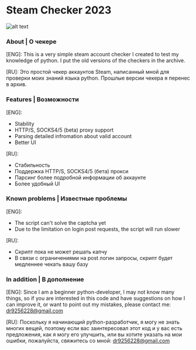 # Steam Checker 2023
![alt text](https://github.com/Fsocguy/Steam-Checker-2023/blob/main/Preview.png)
### About | О чекере
[ENG]:
This is a very simple steam account checker I created to test my knowledge of python.
I put the old versions of the checkers in the archive.

[RU]:
Это простой чекер аккаунтов Steam, написанный мной для проверки моих знаний языка python.
Прошлые версии чекера я перенес в архив.

### Features | Возможности
[ENG]:
- Stability
- HTTP/S, SOCKS4/5 (beta) proxy support
- Parsing detailed infromation about valid account
- Better UI

[RU]:
- Стабильность
- Поддержка HTTP/S, SOCKS4/5 (бета) прокси
- Парсинг более подробной информации об аккаунте
- Более удобный UI
  
### Known problems | Известные проблемы
[ENG]:
- The script can't solve the captcha yet
- Due to the limitation on login post requests, the script will run slower

[RU]:
- Скрипт пока не может решать капчу
- В связи с ограничениями на post логин запросы, скрипт будет медленнее чекать вашу базу

### In addition | В дополнение
[ENG]:
Since I am a beginner python-developer, I may not know many things, so if you are interested in this code and have suggestions on how I can improve it, or want to point out my mistakes, please contact me: dr9256228@gmail.com

[RU]:
Поскольку я начинающий python-разработчик, я могу не знать многих вещей, поэтому если вас заинтересовал этот код и у вас есть предложения, как я могу его улучшить, или вы хотите указать на мои ошибки, пожалуйста, свяжитесь со мной: dr9256228@gmail.com
